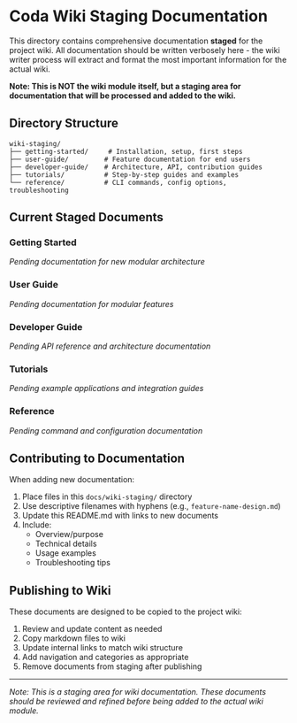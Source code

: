 # Coda Wiki Staging Documentation

This directory contains comprehensive documentation **staged** for the project wiki. All documentation should be written verbosely here - the wiki writer process will extract and format the most important information for the actual wiki.

**Note: This is NOT the wiki module itself, but a staging area for documentation that will be processed and added to the wiki.**

## Directory Structure

```
wiki-staging/
├── getting-started/     # Installation, setup, first steps
├── user-guide/         # Feature documentation for end users
├── developer-guide/    # Architecture, API, contribution guides
├── tutorials/          # Step-by-step guides and examples
└── reference/          # CLI commands, config options, troubleshooting
```

## Current Staged Documents

### Getting Started
*Pending documentation for new modular architecture*

### User Guide
*Pending documentation for modular features*

### Developer Guide
*Pending API reference and architecture documentation*

### Tutorials
*Pending example applications and integration guides*

### Reference
*Pending command and configuration documentation*

## Contributing to Documentation

When adding new documentation:

1. Place files in this `docs/wiki-staging/` directory
2. Use descriptive filenames with hyphens (e.g., `feature-name-design.md`)
3. Update this README.md with links to new documents
4. Include:
   - Overview/purpose
   - Technical details
   - Usage examples
   - Troubleshooting tips

## Publishing to Wiki

These documents are designed to be copied to the project wiki:

1. Review and update content as needed
2. Copy markdown files to wiki
3. Update internal links to match wiki structure
4. Add navigation and categories as appropriate
5. Remove documents from staging after publishing

---

*Note: This is a staging area for wiki documentation. These documents should be reviewed and refined before being added to the actual wiki module.*